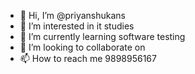 - 👋 Hi, I’m @priyanshukans
- 👀 I’m interested in it studies
- 🌱 I’m currently learning software testing
- 💞️ I’m looking to collaborate on 
- 📫 How to reach me 9898956167

<!---
priyanshukans/priyanshukans is a ✨ special ✨ repository because its `README.md` (this file) appears on your GitHub profile.
You can click the Preview link to take a look at your changes.
--->
